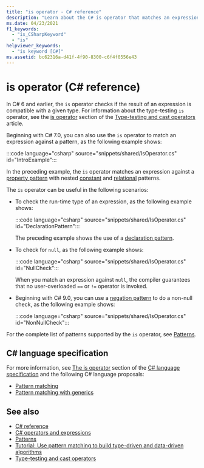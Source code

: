 ```yaml
---
title: "is operator - C# reference"
description: "Learn about the C# is operator that matches an expression against a pattern"
ms.date: 04/23/2021
f1_keywords: 
  - "is_CSharpKeyword"
  - "is"
helpviewer_keywords: 
  - "is keyword [C#]"
ms.assetid: bc62316a-d41f-4f90-8300-c6f4f0556e43
---
```

# is operator (C# reference)

In C# 6 and earlier, the `is` operator checks if the result of an expression is compatible with a given type. For information about the type-testing `is` operator, see the [is operator](type-testing-and-cast.md#is-operator) section of the [Type-testing and cast operators](type-testing-and-cast.md) article.

Beginning with C# 7.0, you can also use the `is` operator to match an expression against a pattern, as the following example shows:

:::code language="csharp" source="snippets/shared/IsOperator.cs" id="IntroExample":::

In the preceding example, the `is` operator matches an expression against a [property pattern](patterns.md#property-pattern) with nested [constant](patterns.md#constant-pattern) and [relational](patterns.md#relational-patterns) patterns.

The `is` operator can be useful in the following scenarios:

- To check the run-time type of an expression, as the following example shows:

  :::code language="csharp" source="snippets/shared/IsOperator.cs" id="DeclarationPattern":::

  The preceding example shows the use of a [declaration pattern](patterns.md#declaration-and-type-patterns).

- To check for `null`, as the following example shows:

  :::code language="csharp" source="snippets/shared/IsOperator.cs" id="NullCheck":::

  When you match an expression against `null`, the compiler guarantees that no user-overloaded `==` or `!=` operator is invoked.

- Beginning with C# 9.0, you can use a [negation pattern](patterns.md#logical-patterns) to do a non-null check, as the following example shows:

  :::code language="csharp" source="snippets/shared/IsOperator.cs" id="NonNullCheck":::

For the complete list of patterns supported by the `is` operator, see [Patterns](patterns.md).

## C# language specification

For more information, see [The is operator](~/_csharplang/spec/expressions.md#the-is-operator) section of the [C# language specification](~/_csharplang/spec/introduction.md) and the following C# language proposals:

- [Pattern matching](~/_csharplang/proposals/csharp-7.0/pattern-matching.md)
- [Pattern matching with generics](~/_csharplang/proposals/csharp-7.1/generics-pattern-match.md)

## See also

- [C# reference](../index.md)
- [C# operators and expressions](index.md)
- [Patterns](patterns.md)
- [Tutorial: Use pattern matching to build type-driven and data-driven algorithms](../../tutorials/pattern-matching.md)
- [Type-testing and cast operators](../operators/type-testing-and-cast.md)
